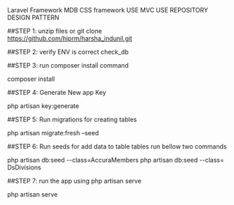 Laravel Framework
MDB CSS framework
USE MVC
USE REPOSITORY DESIGN PATTERN

##STEP 1: unzip files or git clone https://github.com/hiprm/harsha_indunil.git

##STEP 2: verify ENV is correct check_db

##STEP 3: run composer install command

composer install

##STEP 4: Generate New app Key 

php artisan key:generate 

##STEP 5: Run migrations for creating tables

php artisan migrate:fresh –seed

##STEP 6: Run seeds for add data to table tables run bellow two commands

php artisan db:seed --class=AccuraMembers
php artisan db:seed --class= DsDivisions



##STEP 7: run the app using php artisan serve

php artisan serve

